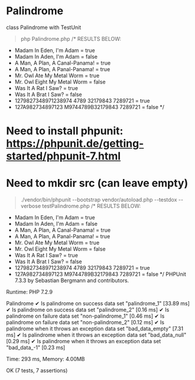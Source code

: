 # Palindrome
class Palindrome with TestUnit

> php Palindrome.php
/* RESULTS BELOW:
* Madam In Eden, I'm Adam = true
* Madam In Aden, I'm Adam = false
* A Man, A Plan, A Canal-Panama! = true
* A Man, A Plan, A Panal-Panama! = true
* Mr. Owl Ate My Metal Worm = true
* Mr. Owl Eight My Metal Worm = false
* Was It A Rat I Saw? = true
* Was It A Brat I Saw? = false
* 1279827348971238974 4789 32179843 7289721 = true
* 127A982734897123 M9744789B32179843 7289721 = false
*/


# Need to install phpunit: https://phpunit.de/getting-started/phpunit-7.html
# Need to mkdir src (can leave empty)
> ./vendor/bin/phpunit --bootstrap vendor/autoload.php --testdox --verbose testPalindrome.php
/* RESULTS BELOW:
* Madam In Eden, I'm Adam = true
* Madam In Aden, I'm Adam = false
* A Man, A Plan, A Canal-Panama! = true
* A Man, A Plan, A Panal-Panama! = true
* Mr. Owl Ate My Metal Worm = true
* Mr. Owl Eight My Metal Worm = false
* Was It A Rat I Saw? = true
* Was It A Brat I Saw? = false
* 1279827348971238974 4789 32179843 7289721 = true
* 127A982734897123 M9744789B32179843 7289721 = false
*/
PHPUnit 7.3.3 by Sebastian Bergmann and contributors.

Runtime:       PHP 7.2.9

Palindrome
 ✔ Is palindrome on success data set "palindrome_1" [33.89 ms]
 ✔ Is palindrome on success data set "palindrome_2" [0.16 ms]
 ✔ Is palindrome on failure data set "non-palindrome_1" [0.46 ms]
 ✔ Is palindrome on failure data set "non-palindrome_2" [0.12 ms]
 ✔ Is palindrome when it throws an exception data set "bad_data_empty" [7.31 ms]
 ✔ Is palindrome when it throws an exception data set "bad_data_null" [0.29 ms]
 ✔ Is palindrome when it throws an exception data set "bad_data_-1" [0.23 ms]

Time: 293 ms, Memory: 4.00MB

OK (7 tests, 7 assertions)
